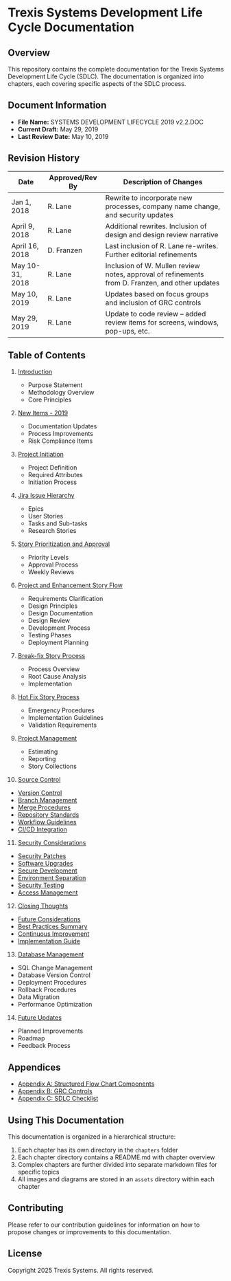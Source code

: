 # Trexis Systems Development Life Cycle Documentation

## Overview
This repository contains the complete documentation for the Trexis Systems Development Life Cycle (SDLC). The documentation is organized into chapters, each covering specific aspects of the SDLC process.

## Document Information
- **File Name:** SYSTEMS DEVELOPMENT LIFECYCLE 2019 v2.2.DOC
- **Current Draft:** May 29, 2019
- **Last Review Date:** May 10, 2019

## Revision History

| Date | Approved/Rev By | Description of Changes |
|------|----------------|----------------------|
| Jan 1, 2018 | R. Lane | Rewrite to incorporate new processes, company name change, and security updates |
| April 9, 2018 | R. Lane | Additional rewrites. Inclusion of design and design review narrative |
| April 16, 2018 | D. Franzen | Last inclusion of R. Lane re-writes. Further editorial refinements |
| May 10-31, 2018 | R. Lane | Inclusion of W. Mullen review notes, approval of refinements from D. Franzen, and other updates |
| May 10, 2019 | R. Lane | Updates based on focus groups and inclusion of GRC controls |
| May 29, 2019 | R. Lane | Update to code review – added review items for screens, windows, pop-ups, etc. |

## Table of Contents

1. [Introduction](chapters/01-introduction/README.md)
   - Purpose Statement
   - Methodology Overview
   - Core Principles

2. [New Items - 2019](chapters/02-new-items/README.md)
   - Documentation Updates
   - Process Improvements
   - Risk Compliance Items

3. [Project Initiation](chapters/03-project-initiation/README.md)
   - Project Definition
   - Required Attributes
   - Initiation Process

4. [Jira Issue Hierarchy](chapters/04-jira-hierarchy/README.md)
   - Epics
   - User Stories
   - Tasks and Sub-tasks
   - Research Stories

5. [Story Prioritization and Approval](chapters/05-story-prioritization/README.md)
   - Priority Levels
   - Approval Process
   - Weekly Reviews

6. [Project and Enhancement Story Flow](chapters/06-project-flow/README.md)
   - Requirements Clarification
   - Design Principles
   - Design Documentation
   - Design Review
   - Development Process
   - Testing Phases
   - Deployment Planning

7. [Break-fix Story Process](chapters/07-break-fix/README.md)
   - Process Overview
   - Root Cause Analysis
   - Implementation

8. [Hot Fix Story Process](chapters/08-hot-fix/README.md)
   - Emergency Procedures
   - Implementation Guidelines
   - Validation Requirements

9. [Project Management](chapters/09-project-management/README.md)
   - Estimating
   - Reporting
   - Story Collections

10. [Source Control](chapters/10-source-control/README.md)
   - [Version Control](chapters/10-source-control/version-control.md)
   - [Branch Management](chapters/10-source-control/branch-management.md)
   - [Merge Procedures](chapters/10-source-control/merge-procedures.md)
   - [Repository Standards](chapters/10-source-control/repository-standards.md)
   - [Workflow Guidelines](chapters/10-source-control/workflow-guidelines.md)
   - [CI/CD Integration](chapters/10-source-control/cicd-integration.md)

11. [Security Considerations](chapters/11-security/README.md)
   - [Security Patches](chapters/11-security/security-patches.md)
   - [Software Upgrades](chapters/11-security/software-upgrades.md)
   - [Secure Development](chapters/11-security/secure-development.md)
   - [Environment Separation](chapters/11-security/environment-separation.md)
   - [Security Testing](chapters/11-security/security-testing.md)
   - [Access Management](chapters/11-security/access-management.md)

12. [Closing Thoughts](chapters/12-closing-thoughts/README.md)
   - [Future Considerations](chapters/12-closing-thoughts/future-considerations.md)
   - [Best Practices Summary](chapters/12-closing-thoughts/best-practices-summary.md)
   - [Continuous Improvement](chapters/12-closing-thoughts/continuous-improvement.md)
   - [Implementation Guide](chapters/12-closing-thoughts/implementation-guide.md)

13. [Database Management](chapters/13-database-management/README.md)
   - SQL Change Management
   - Database Version Control
   - Deployment Procedures
   - Rollback Procedures
   - Data Migration
   - Performance Optimization

14. [Future Updates](chapters/14-future-updates/README.md)
   - Planned Improvements
   - Roadmap
   - Feedback Process

## Appendices
- [Appendix A: Structured Flow Chart Components](chapters/appendices/appendix-a.md)
- [Appendix B: GRC Controls](chapters/appendices/appendix-b.md)
- [Appendix C: SDLC Checklist](chapters/appendices/appendix-c.md)

## Using This Documentation

This documentation is organized in a hierarchical structure:
1. Each chapter has its own directory in the `chapters` folder
2. Each chapter directory contains a README.md with chapter overview
3. Complex chapters are further divided into separate markdown files for specific topics
4. All images and diagrams are stored in an `assets` directory within each chapter

## Contributing

Please refer to our contribution guidelines for information on how to propose changes or improvements to this documentation.

## License

Copyright 2025 Trexis Systems. All rights reserved.
